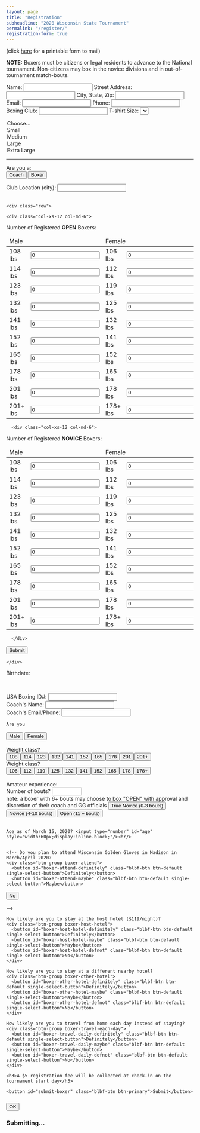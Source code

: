 ```yaml
---
layout: page
title: "Registration"
subheadline: "2020 Wisconsin State Tournament"
permalink: "/register/"
registration-form: true
---
```


(click [here](/images/2020-WIGG-Register.pdf) for a printable form to mail)

<div>

<strong>NOTE:</strong> Boxers must be citizens or legal residents to advance to the National tournament.
Non-citizens may box in the novice divisions and in out-of-tournament match-bouts.

<div class="row">
<div class="col-xs-12">

<label for="name">Name: </label><input type="text" id="name"/>
<label for="address">Street Address: </label><input type="text" id="address"/>
<label for="cityzip">City, State, Zip: </label><input type="text" id="cityzip"/>
<label for="email">Email: </label><input type="text" id="email" style="max-width:300px;"/>
<label for="phone">Phone: </label><input type="text" id="phone" style="max-width:200px;"/>
<label for="gym-name">Boxing Club:</label> <input type="text" id="gym-name"/>
<label for="shirt-size">T-shirt Size:</label>
<select id="shirt-size">
  <option value="">Choose...</option>
  <option value="S">Small</option>
  <option value="M">Medium</option>
  <option value="L">Large</option>
  <option value="XL">Extra Large</option>
</select>

  <hr/>
<div class="text-center wh-hidden">
  Are you a:
  <div class="btn-group">
    <button id="coach-button" class="blbf-btn btn-default">Coach</button>
    <button id="boxer-button" class="blbf-btn btn-default">Boxer</button>
  </div>
</div>

  <!-- <hr/> -->


<div id="coach-questions" class="row wh-hidden">
  <div class="col-xs-12 well text-center">

  <label for="gym-location">Club Location (city):</label> <input type="text" id="gym-location"/><br/>
  <br/>

    <div class="row">

    <div class="col-xs-12 col-md-6">
  Number of Registered <b>OPEN</b> Boxers:

  <table class="table blbf-table">
  <thead><td colspan="2">Male</td><td colspan="2">Female</td></thead>
    <tr><td>108 lbs</td><td><input id="openm108" class="blbf-weight-count" type="number" value="0"/></td><td>106 lbs</td><td><input id="openf106" class="blbf-weight-count" type="number" value="0"/></td></tr>
<tr><td>114 lbs</td><td><input id="openm114" class="blbf-weight-count" type="number" value="0"/></td><td>112 lbs</td><td><input id="openf112" class="blbf-weight-count" type="number" value="0"/></td></tr>
<tr><td>123 lbs</td><td><input id="openm123" class="blbf-weight-count" type="number" value="0"/></td><td>119 lbs</td><td><input id="openf119" class="blbf-weight-count" type="number" value="0"/></td></tr>
<tr><td>132 lbs</td><td><input id="openm132" class="blbf-weight-count" type="number" value="0"/></td><td>125 lbs</td><td><input id="openf125" class="blbf-weight-count" type="number" value="0"/></td></tr>
<tr><td>141 lbs</td><td><input id="openm141" class="blbf-weight-count" type="number" value="0"/></td><td>132 lbs</td><td><input id="openf132" class="blbf-weight-count" type="number" value="0"/></td></tr>
<tr><td>152 lbs</td><td><input id="openm152" class="blbf-weight-count" type="number" value="0"/></td><td>141 lbs</td><td><input id="openf141" class="blbf-weight-count" type="number" value="0"/></td></tr>
<tr><td>165 lbs</td><td><input id="openm165" class="blbf-weight-count" type="number" value="0"/></td><td>152 lbs</td><td><input id="openf152" class="blbf-weight-count" type="number" value="0"/></td></tr>
<tr><td>178 lbs</td><td><input id="openm178" class="blbf-weight-count" type="number" value="0"/></td><td>165 lbs</td><td><input id="openf165" class="blbf-weight-count" type="number" value="0"/></td></tr>
<tr><td>201 lbs</td><td><input id="openm201" class="blbf-weight-count" type="number" value="0"/></td><td>178 lbs</td><td><input id="openf178" class="blbf-weight-count" type="number" value="0"/></td></tr>
<tr><td>201+ lbs</td><td><input id="openmsuper" class="blbf-weight-count" type="number" value="0"/></td><td>178+ lbs</td><td><input id="openfsuper" class="blbf-weight-count" type="number" value="0"/></td></tr>
  </table>
  </div>

      <div class="col-xs-12 col-md-6">
  Number of Registered <b>NOVICE</b> Boxers:

  <table class="table blbf-table">
  <thead><td colspan="2">Male</td><td colspan="2">Female</td></thead>
    <tr><td>108 lbs</td><td><input id="novicem108" class="blbf-weight-count" type="number" value="0"/></td><td>106 lbs</td><td><input id="novicef106" class="blbf-weight-count" type="number" value="0"/></td></tr>
<tr><td>114 lbs</td><td><input id="novicem114" class="blbf-weight-count" type="number" value="0"/></td><td>112 lbs</td><td><input id="novicef112" class="blbf-weight-count" type="number" value="0"/></td></tr>
<tr><td>123 lbs</td><td><input id="novicem123" class="blbf-weight-count" type="number" value="0"/></td><td>119 lbs</td><td><input id="novicef119" class="blbf-weight-count" type="number" value="0"/></td></tr>
<tr><td>132 lbs</td><td><input id="novicem132" class="blbf-weight-count" type="number" value="0"/></td><td>125 lbs</td><td><input id="novicef125" class="blbf-weight-count" type="number" value="0"/></td></tr>
<tr><td>141 lbs</td><td><input id="novicem141" class="blbf-weight-count" type="number" value="0"/></td><td>132 lbs</td><td><input id="novicef132" class="blbf-weight-count" type="number" value="0"/></td></tr>
<tr><td>152 lbs</td><td><input id="novicem152" class="blbf-weight-count" type="number" value="0"/></td><td>141 lbs</td><td><input id="novicef141" class="blbf-weight-count" type="number" value="0"/></td></tr>
<tr><td>165 lbs</td><td><input id="novicem165" class="blbf-weight-count" type="number" value="0"/></td><td>152 lbs</td><td><input id="novicef152" class="blbf-weight-count" type="number" value="0"/></td></tr>
<tr><td>178 lbs</td><td><input id="novicem178" class="blbf-weight-count" type="number" value="0"/></td><td>165 lbs</td><td><input id="novicef165" class="blbf-weight-count" type="number" value="0"/></td></tr>
<tr><td>201 lbs</td><td><input id="novicem201" class="blbf-weight-count" type="number" value="0"/></td><td>178 lbs</td><td><input id="novicef178" class="blbf-weight-count" type="number" value="0"/></td></tr>
<tr><td>201+ lbs</td><td><input id="novicemsuper" class="blbf-weight-count" type="number" value="0"/></td><td>178+ lbs</td><td><input id="novicefsuper" class="blbf-weight-count" type="number" value="0"/></td></tr>
  </table>
  </div>

      </div>
  <div class="text-center">
<button id="submit-coach" class="blbf-btn btn-primary">Submit</button>
    </div>

    </div>
</div>


  <div id="boxer-questions" class="well text-center">

  <label for="birthdate">Birthdate: </label><div id="birthday-div"/></div><br/>

  <label for="usaboxingid">USA Boxing ID#: </label><input type="text" id="usaboxingid"/><br/>
  <label for="coachname">Coach's Name: </label><input type="text" id="coachname"/><br/>
  <label for="coachcontact">Coach's Email/Phone: </label><input type="text" id="coachcontact"/><br/>

    Are you
  <div class="btn-group boxer-gender">
    <button id="male-button" class="blbf-btn btn-default">Male</button>
    <button id="female-button" class="blbf-btn btn-default">Female</button>
  </div>
  <br/>

  <div id="male-weight-classes" class="wh-hidden">
    Weight class?
    <div class="btn-group">
    <button class="blbf-btn single-select-button">108</button><button class="blbf-btn single-select-button">114</button><button class="blbf-btn single-select-button">123</button><button class="blbf-btn single-select-button">132</button><button class="blbf-btn single-select-button">141</button><button class="blbf-btn single-select-button">152</button><button class="blbf-btn single-select-button">165</button><button class="blbf-btn single-select-button">178</button><button class="blbf-btn single-select-button">201</button><button class="blbf-btn single-select-button">201+</button>
    </div>
  </div>

  <div id="female-weight-classes" class="wh-hidden">
    Weight class?
    <div class="btn-group">
      <button class="blbf-btn single-select-button">106</button><button class="blbf-btn single-select-button">112</button><button class="blbf-btn single-select-button">119</button><button class="blbf-btn single-select-button">125</button><button class="blbf-btn single-select-button">132</button><button class="blbf-btn single-select-button">141</button><button class="blbf-btn single-select-button">152</button><button class="blbf-btn single-select-button">165</button><button class="blbf-btn single-select-button">178</button><button class="blbf-btn single-select-button">178+</button>
    </div>
  </div>

  <br/>



  <div class="btn-group boxer-experience">
  Amateur experience:<br/>
  Number of bouts? <input type="number" id="numbouts" style="width:80px;display:inline-block;"/><br/>
  note: a boxer with 6+ bouts may choose to box "OPEN" with approval and discretion of their coach and GG officials
    <button id="novice-button" class="blbf-btn btn-default single-select-button">True Novice (0-3 bouts)</button>
    <button id="super-novice-button" class="blbf-btn btn-default single-select-button">Novice (4-10 bouts)</button>
    <button id="open-button" class="blbf-btn btn-default single-select-button">Open (11 + bouts)</button>
  </div>
  <br/>

    Age as of March 15, 2020? <input type="number" id="age" style="width:60px;display:inline-block;"/><hr/>


    <!-- Do you plan to attend Wisconsin Golden Gloves in Madison in March/April 2020?
    <div class="btn-group boxer-attend">
      <button id="boxer-attend-definitely" class="blbf-btn btn-default single-select-button">Definitely</button>
      <button id="boxer-attend-maybe" class="blbf-btn btn-default single-select-button">Maybe</button>
  <button id="boxer-attend-defnot" class="blbf-btn btn-default single-select-button">No</button>
    </div> -->

    How likely are you to stay at the host hotel ($119/night)?
    <div class="btn-group boxer-host-hotel">
      <button id="boxer-host-hotel-definitely" class="blbf-btn btn-default single-select-button">Definitely</button>
      <button id="boxer-host-hotel-maybe" class="blbf-btn btn-default single-select-button">Maybe</button>
      <button id="boxer-host-hotel-defnot" class="blbf-btn btn-default single-select-button">No</button>
    </div>

    How likely are you to stay at a different nearby hotel?
    <div class="btn-group boxer-other-hotel">
      <button id="boxer-other-hotel-definitely" class="blbf-btn btn-default single-select-button">Definitely</button>
      <button id="boxer-other-hotel-maybe" class="blbf-btn btn-default single-select-button">Maybe</button>
      <button id="boxer-other-hotel-defnot" class="blbf-btn btn-default single-select-button">No</button>
    </div>

    How likely are you to travel from home each day instead of staying?
    <div class="btn-group boxer-travel-each-day">
      <button id="boxer-travel-daily-definitely" class="blbf-btn btn-default single-select-button">Definitely</button>
      <button id="boxer-travel-daily-maybe" class="blbf-btn btn-default single-select-button">Maybe</button>
      <button id="boxer-travel-daily-defnot" class="blbf-btn btn-default single-select-button">No</button>
    </div>

    <h3>A $5 registration fee will be collected at check-in on the tournament start day</h3>

    <button id="submit-boxer" class="blbf-btn btn-primary">Submit</button>

  </div>

  </div>

  <div class="modal fade" id="blbf-error-modal">
  <div class="modal-dialog" role="document">
    <div class="modal-content">
      <div class="modal-body">
        <h3 id="blbf-alert-header"></h3>
        <div class="alert alert-error error-text-div wh-hidden">
          <span id="error-text-span"></span>
        </div>
        <div class="message-text-div">
          <span id="message-text-span"></span>
        </div>
      </div>
      <div class="modal-footer">
        <button type="button" class="blbf-btn btn-primary" data-dismiss="modal" data-trigger="focus">OK</button>
      </div>
    </div>
  </div>
  </div>

  <div class="modal fade" id="blbf-loading-modal">
  <div class="modal-dialog" role="document">
    <div class="modal-content">
      <div class="modal-body text-center">
        <i class="fa fa-refresh fa-2x load-spin"></i><h3>Submitting...</h3>
      </div>
    </div>
  </div>
  </div>


<!-- <div id="blbf-error-modal" class="blbf-overlay">
	<div class="blbf-popup">
		<h2>Error</h2>
		<a class="close" href="#">&times;</a>
		<div class="content alert alert-error error-text-div">
			<span id="error-text-span"></span>
		</div>
	</div>
</div> -->

</div>
